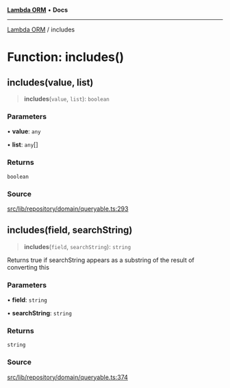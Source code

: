 [**Lambda ORM**](../README.md) • **Docs**

***

[Lambda ORM](../README.md) / includes

# Function: includes()

## includes(value, list)

> **includes**(`value`, `list`): `boolean`

### Parameters

• **value**: `any`

• **list**: `any`[]

### Returns

`boolean`

### Source

[src/lib/repository/domain/queryable.ts:293](https://github.com/lambda-orm/lambdaorm-base/blob/2b4bbf4c1401295bf2ed95d8b326e6cfc5d3f301/src/lib/repository/domain/queryable.ts#L293)

## includes(field, searchString)

> **includes**(`field`, `searchString`): `string`

Returns true if searchString appears as a substring of the result of converting this

### Parameters

• **field**: `string`

• **searchString**: `string`

### Returns

`string`

### Source

[src/lib/repository/domain/queryable.ts:374](https://github.com/lambda-orm/lambdaorm-base/blob/2b4bbf4c1401295bf2ed95d8b326e6cfc5d3f301/src/lib/repository/domain/queryable.ts#L374)
